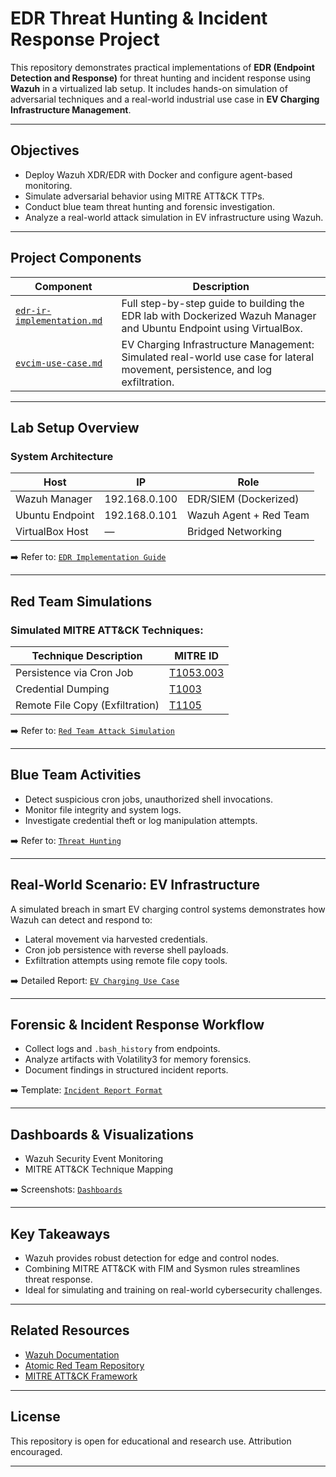 # EDR Threat Hunting & Incident Response Project

This repository demonstrates practical implementations of **EDR (Endpoint Detection and Response)** for threat hunting and incident response using **Wazuh** in a virtualized lab setup. It includes hands-on simulation of adversarial techniques and a real-world industrial use case in **EV Charging Infrastructure Management**.

---

## Objectives

- Deploy Wazuh XDR/EDR with Docker and configure agent-based monitoring.
- Simulate adversarial behavior using MITRE ATT&CK TTPs.
- Conduct blue team threat hunting and forensic investigation.
- Analyze a real-world attack simulation in EV infrastructure using Wazuh.

---

## Project Components

| Component         | Description                                              |
|------------------|----------------------------------------------------------|
| [`edr-ir-implementation.md`](./docs/edr-ir-implementation.md) | Full step-by-step guide to building the EDR lab with Dockerized Wazuh Manager and Ubuntu Endpoint using VirtualBox. |
| [`evcim-use-case.md`](./docs/evcim-use-case.md)              | EV Charging Infrastructure Management: Simulated real-world use case for lateral movement, persistence, and log exfiltration. |

---

## Lab Setup Overview

### System Architecture

| Host             | IP             | Role                     |
|------------------|----------------|--------------------------|
| Wazuh Manager    | 192.168.0.100  | EDR/SIEM (Dockerized)    |
| Ubuntu Endpoint  | 192.168.0.101  | Wazuh Agent + Red Team   |
| VirtualBox Host  | —              | Bridged Networking       |

➡️ Refer to: [`EDR Implementation Guide`](./docs/edr-ir-implementation.md#step-by-step-setup)

---

## Red Team Simulations

### Simulated MITRE ATT&CK Techniques:

| Technique Description                  | MITRE ID     |
|----------------------------------------|--------------|
| Persistence via Cron Job               | [T1053.003](https://attack.mitre.org/techniques/T1053/003/) |
| Credential Dumping                     | [T1003](https://attack.mitre.org/techniques/T1003/) |
| Remote File Copy (Exfiltration)        | [T1105](https://attack.mitre.org/techniques/T1105/) |

➡️ Refer to: [`Red Team Attack Simulation`](./docs/edr-ir-implementation.md#6-simulate-attacks-red-team)

---

## Blue Team Activities

- Detect suspicious cron jobs, unauthorized shell invocations.
- Monitor file integrity and system logs.
- Investigate credential theft or log manipulation attempts.

➡️ Refer to: [`Threat Hunting`](./docs/edr-ir-implementation.md#7-threat-hunting-blue-team)

---

## Real-World Scenario: EV Infrastructure

A simulated breach in smart EV charging control systems demonstrates how Wazuh can detect and respond to:

- Lateral movement via harvested credentials.
- Cron job persistence with reverse shell payloads.
- Exfiltration attempts using remote file copy tools.

➡️ Detailed Report: [`EV Charging Use Case`](./docs/evcim-use-case.md)

---

## Forensic & Incident Response Workflow

- Collect logs and `.bash_history` from endpoints.
- Analyze artifacts with Volatility3 for memory forensics.
- Document findings in structured incident reports.

➡️ Template: [`Incident Report Format`](./docs/edr-ir-implementation.md#8-incident-response--forensics)

---

## Dashboards & Visualizations

- Wazuh Security Event Monitoring
- MITRE ATT&CK Technique Mapping

➡️ Screenshots: [`Dashboards`](./docs/edr-ir-implementation.md#8-dashboard-samples)

---

## Key Takeaways

- Wazuh provides robust detection for edge and control nodes.
- Combining MITRE ATT&CK with FIM and Sysmon rules streamlines threat response.
- Ideal for simulating and training on real-world cybersecurity challenges.

---

## Related Resources

- [Wazuh Documentation](https://documentation.wazuh.com/)
- [Atomic Red Team Repository](https://github.com/redcanaryco/atomic-red-team)
- [MITRE ATT&CK Framework](https://attack.mitre.org/)

---

## License

This repository is open for educational and research use. Attribution encouraged.

---


